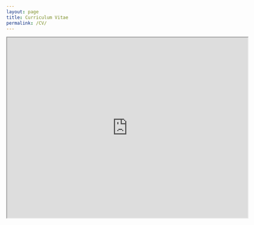 ```yaml
---
layout: page
title: Curriculum Vitae
permalink: /CV/
---
```


<iframe src="https://drive.google.com/file/d/1qViflsd6NkWVyghyO023tOUj8NPl7-tf/preview" width="640" height="480"></iframe>